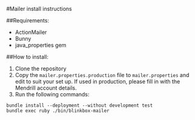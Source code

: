 #Mailer install instructions

##Requirements:

- ActionMailer
- Bunny
- java_properties gem

##How to install:
1. Clone the repository
2. Copy the `mailer.properties.production` file to `mailer.properties` and edit to suit your set up. If used in production, please fill in with the Mendrill account details.
3. Run the following commands:

```
bundle install --deployment --without development test
bundle exec ruby ./bin/blinkbox-mailer
```
